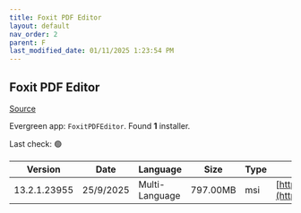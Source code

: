 ```yaml
---
title: Foxit PDF Editor
layout: default
nav_order: 2
parent: F
last_modified_date: 01/11/2025 1:23:54 PM
---
```


## Foxit PDF Editor

[Source](https://www.foxit.com/pdf-editor/)

Evergreen app: `FoxitPDFEditor`. Found **1** installer.

Last check: 🟢

| Version      | Date      | Language       | Size     | Type | URI                                                                                                                                                                                                                                |
| ------------ | --------- | -------------- | -------- | ---- | ---------------------------------------------------------------------------------------------------------------------------------------------------------------------------------------------------------------------------------- |
| 13.2.1.23955 | 25/9/2025 | Multi-Language | 797.00MB | msi  | [https://cdn06.foxitsoftware.com/product/phantomPDF/desktop/win/13.2.1/FoxitPDFEditor1321_L10N_Setup_Website.msi](https://cdn06.foxitsoftware.com/product/phantomPDF/desktop/win/13.2.1/FoxitPDFEditor1321_L10N_Setup_Website.msi) |
